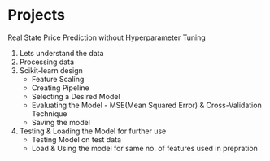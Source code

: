 # Projects
Real State Price Prediction without Hyperparameter Tuning
1. Lets understand the data
2. Processing data
3. Scikit-learn design
    * Feature Scaling
    * Creating Pipeline
    * Selecting a Desired Model
    * Evaluating the Model - MSE(Mean Squared Error) & Cross-Validation Technique
    * Saving the model
4. Testing & Loading the Model for further use
    * Testing Model on test data
    * Load & Using the model for same no. of features used in prepration
    
